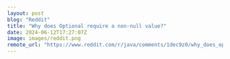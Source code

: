 ```yaml
---
layout: post
blog: "Reddit"
title: "Why does Optional require a non-null value?"
date: 2024-06-12T17:27:07Z
image: images/reddit.png
remote_url: "https://www.reddit.com/r/java/comments/1dec9z0/why_does_optional_require_a_nonnull_value/"
---
```


